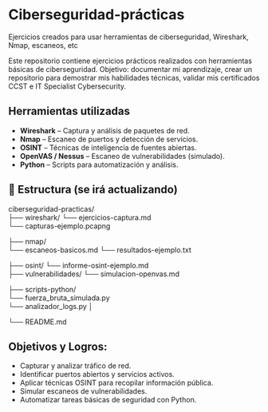# Ciberseguridad-prácticas
Ejercicios creados para usar herramientas de ciberseguridad, Wireshark, Nmap, escaneos, etc

Este repositorio contiene ejercicios prácticos realizados con herramientas básicas de ciberseguridad. 
Objetivo: documentar mi aprendizaje, crear un repositorio para demostrar mis habilidades técnicas, validar mis certificados CCST e IT Specialist Cybersecurity.

## Herramientas utilizadas

- **Wireshark** – Captura y análisis de paquetes de red.
- **Nmap** – Escaneo de puertos y detección de servicios.
- **OSINT** – Técnicas de inteligencia de fuentes abiertas.
- **OpenVAS / Nessus** – Escaneo de vulnerabilidades (simulado).
- **Python** – Scripts para automatización y análisis.

## 📁 Estructura (se irá actualizando)
ciberseguridad-practicas/  
  ├── wireshark/ 
    └── ejercicios-captura.md    
    └── capturas-ejemplo.pcapng 
  
  ├── nmap/  
    └── escaneos-basicos.md 
    └── resultados-ejemplo.txt  
  
  ├── osint/ 
    └── informe-osint-ejemplo.md  
    ├── vulnerabilidades/ 
    └── simulacion-openvas.md  
  
  ├── scripts-python/  
    └── fuerza_bruta_simulada.py  
    └── analizador_logs.py │ 
  
  └── README.md

  ## Objetivos y Logros:

- Capturar y analizar tráfico de red.
- Identificar puertos abiertos y servicios activos.
- Aplicar técnicas OSINT para recopilar información pública.
- Simular escaneos de vulnerabilidades.
- Automatizar tareas básicas de seguridad con Python.


